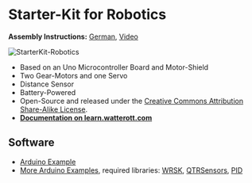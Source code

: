 # Starter-Kit for Robotics

**Assembly Instructions:**
[German](https://github.com/watterott/StarterKit-Robotics/raw/master/docu/Robot_de.pdf),
[Video](http://www.robotiklabor.de/literatur/)

![StarterKit-Robotics](https://github.com/watterott/StarterKit-Robotics/raw/master/docu/Robot.jpg)

* Based on an Uno Microcontroller Board and Motor-Shield
* Two Gear-Motors and one Servo
* Distance Sensor
* Battery-Powered
* Open-Source and released under the [Creative Commons Attribution Share-Alike License](https://creativecommons.org/licenses/by-sa/4.0/).
* **[Documentation on learn.watterott.com](https://learn.watterott.com)**


## Software
* [Arduino Example](https://github.com/watterott/StarterKit-Robotics/raw/master/docu/Robot.ino)
* [More Arduino Examples](https://github.com/robotfreak/WatterottRobotStarterKit), required libraries: [WRSK](https://github.com/watterott/StarterKit-Robotics/raw/master/software/WRSK.zip), [QTRSensors](https://github.com/watterott/StarterKit-Robotics/raw/master/software/QTRSensors.zip), [PID](https://github.com/watterott/StarterKit-Robotics/raw/master/software/PID.zip)
